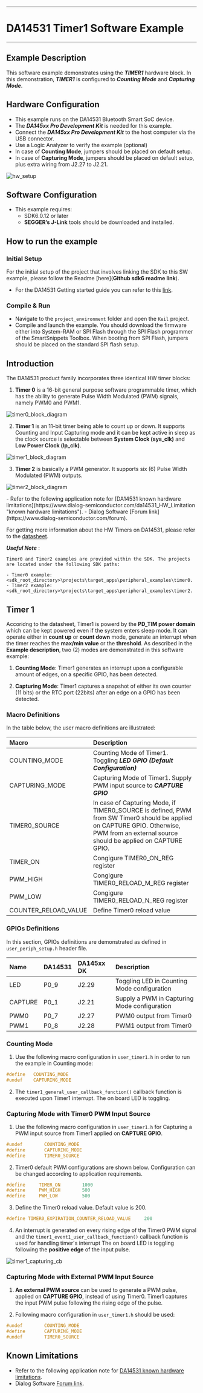 
------

# DA14531 Timer1 Software Example

------

## Example Description

This software example demonstrates using the ***TIMER1*** hardware block. In this demonstration, ***TIMER1*** is configured to ***Counting Mode*** and ***Capturing Mode***.

## Hardware Configuration

- This example runs on the DA14531 Bluetooth Smart SoC device.
- The ***DA145xx Pro Development Kit*** is needed for this example.
- Connect the ***DA145xx Pro Development Kit***  to the host computer via the USB connector. 
- Use a Logic Analyzer to verify the example (optional)
- In case of **Counting Mode**, jumpers should be placed on default setup.
- In case of **Capturing Mode**, jumpers should be placed on default setup, plus extra wiring from J2.27 to J2.21.  


![hw_setup](assets/hw_setup.PNG)

## Software Configuration

- This example requires:
  - SDK6.0.12 or later
  - **SEGGER’s J-Link** tools should be downloaded and installed.


## How to run the example

### Initial Setup

For the initial setup of the project that involves linking the SDK to this SW example, please follow the Readme [here](__Github sdk6 readme link__).

- For the DA14531 Getting started guide you can refer to this [link](https://www.dialog-semiconductor.com/da14531-getting-started).

### Compile & Run

- Νavigate to the `project_environment` folder and open the `Keil` project.
- Compile and launch the example. You should download the firmware either into System-RAM or SPI Flash through the SPI Flash programmer of the SmartSnippets Toolbox. When booting from SPI Flash, jumpers should be placed on the standard SPI flash setup.

## Introduction

The DA14531 product family incorporates three identical HW timer blocks: 

1. **Timer 0** is a 16-bit general purpose software programmable timer, which has the ability to generate Pulse Width Modulated (PWM) signals, namely PWM0 and PWM1.

![timer0_block_diagram](assets/timer0_block_diagram.PNG)


2. **Timer 1** is an 11-bit timer being able to count up or down. It supports Counting and Input Capturing mode and it can be kept active in sleep as the clock source is selectable between **System Clock (sys_clk)** and **Low Power Clock (lp_clk)**.

![timer1_block_diagram](assets/timer1_block_diagram.PNG)

3. **Timer 2** is basically a PWM generator. It supports six (6) Pulse Width Modulated (PWM) outputs.

![timer2_block_diagram](assets/timer2_block_diagram.PNG)


</center>- Refer to the following application note for [DA14531 known hardware limitations](https://www.dialog-semiconductor.com/da14531_HW_Limitation  "known hardware limitations"). 
- Dialog Software [Forum link](https://www.dialog-semiconductor.com/forum).

For getting more information about the HW Timers on DA14531, please refer to the [datasheet](https://www.dialog-semiconductor.com/da14531_datasheet).
 
***Useful Note*** :    

    Timer0 and Timer2 examples are provided within the SDK. The projects are located under the following SDK paths:

    - Timer0 example: <sdk_root_directory>\projects\target_apps\peripheral_examples\timer0.
    - Timer2 example: <sdk_root_directory>\projects\target_apps\peripheral_examples\timer2.


## Timer 1

Accoridng to the datasheet, Timer1 is powerd by the **PD_TIM power domain** which can be kept powered even if the system enters sleep mode. It can operate either in **count up** or **count down** mode, generate an interrupt when the timer reaches the **max/min value** or the **threshold**. As described in the **Example description**, two (2) modes are demonstrated in this software example:

1. **Counting Mode**: Timer1 generates an interrupt upon a configurable amount of edges, on a
specific GPIO, has been detected.

2. **Capturing Mode**: Timer1 captures a snapshot of either its own counter (11 bits) or the RTC port (22bits) after an edge on a GPIO has been detected.


### Macro Definitions

In the table below, the user macro definitions are illustrated:

<table>
<thead>
  <tr class="header">
  <th style="text-align: left;">Macro</th>
  <th style="text-align: left;">Description</th>
  </tr>
</thead>
<tbody>
  <tr class="odd">
  <td style="text-align: left;">COUNTING_MODE</td>
  <td style="text-align: left;">Counting Mode of Timer1. Toggling <i><b>LED GPIO (Default Configuration)</b></i></td>
  </tr>
  <tr class="even">
  <td style="text-align: left;">CAPTURING_MODE</td>
  <td style="text-align: left;">Capturing Mode of Timer1. Supply PWM input source to <i><b>CAPTURE GPIO</b></i></td>
  </tr>
  <tr class="even">
  <td style="text-align: left;">TIMER0_SOURCE</td>
  <td style="text-align: left;">In case of Capturing Mode, if TIMER0_SOURCE is defined, PWM from SW Timer0 should be applied on CAPTURE GPIO.	Otherwise, PWM from an external source should be applied on CAPTURE GPIO. </td>
  </tr>
  <tr class="odd">
  <td style="text-align: left;">TIMER_ON</td>
  <td style="text-align: left;">Congigure TIMER0_ON_REG register</td>
  </tr>
  <tr class="even">
  <td style="text-align: left;">PWM_HIGH</td>
  <td style="text-align: left;">Congigure TIMER0_RELOAD_M_REG register</td>
  </tr>
  <tr class="even">
  <td style="text-align: left;">PWM_LOW</td>
  <td style="text-align: left;">Congigure TIMER0_RELOAD_N_REG register   </td>
  </tr>
    <tr class="even">
  <td style="text-align: left;">COUNTER_RELOAD_VALUE</td>
  <td style="text-align: left;">Define Timer0 reload value</td>
  </tr>
</tbody>
</table>

### GPIOs Definitions
In this section, GPIOs definitions are demonstrated as defined in `user_periph_setup.h` header file.

<table>
<thead>
  <tr class="header">
  <th style="text-align: left;">Name</th>
  <th style="text-align: left;">DA14531</th>
  <th style="text-align: left;">DA145xx DK</th>
  <th style="text-align: left;">Description</th>
  </tr>
</thead>
<tbody>
  <tr class="odd">
  <td style="text-align: left;">LED</td>
  <td style="text-align: left;">P0_9</td>
  <td style="text-align: left;">J2.29</td>
  <td style="text-align: left;">Toggling LED in Counting Mode configuration</td>
  </tr>
  <tr class="even">
  <td style="text-align: left;">CAPTURE</td>
  <td style="text-align: left;">P0_1</td>
  <td style="text-align: left;">J2.21</td>
  <td style="text-align: left;">Supply a PWM in Capturing Mode configuration</td>
  </tr>
  <tr class="even">
  <td style="text-align: left;">PWM0</td>
  <td style="text-align: left;">P0_7</td>
  <td style="text-align: left;">J2.27</td>
  <td style="text-align: left;">PWM0 output from Timer0</td>
  </tr>
  <tr class="odd">
  <td style="text-align: left;">PWM1</td>
  <td style="text-align: left;">P0_8</td>
  <td style="text-align: left;">J2.28</td>
  <td style="text-align: left;">PWM1 output from Timer0</td>
  </tr>
</tbody>
</table>

### Counting Mode

1. Use the following macro configuration in `user_timer1.h` in order to run the example in Counting mode:

```c
#define   COUNTING_MODE
#undef    CAPTURING_MODE
```

2. The `timer1_general_user_callback_function()` callback function is executed upon Timer1 interrupt. The on board LED is toggling.

### Capturing Mode with Timer0 PWM Input Source

1. Use the following macro configuration in `user_timer1.h` for Capturing a PWM input source from Timer1 applied on **CAPTURE GPIO**.

```c
#undef        COUNTING_MODE
#define       CAPTURING_MODE
#define       TIMER0_SOURCE
```

2. Timer0 default PWM configurations are shown below. Configuration can be changed according to application requirements.

```c
#define     TIMER_ON        1000
#define     PWM_HIGH        500
#define     PWM_LOW         500
```

3. Define the Timer0 reload value. Default value is 200.

```c
#define TIMER0_EXPIRATION_COUNTER_RELOAD_VALUE     200
```

4. An interrupt is generated on every rising edge of the Timer0 PWM signal and the `timer1_event1_user_callback_function()` callback function is used for handling timer's interrupt The on board LED is toggling following the **positive edge** of the input pulse.

![timer1_capturing_cb](assets/timer1_capturing_cb.PNG)


### Capturing Mode with External PWM Input Source

1. **An external PWM source** can be used to generate a PWM pulse, applied on **CAPTURE GPIO**, instead of using Timer0. Timer1 captures the input PWM pulse following the rising edge of the pulse.

2. Following macro configuration in `user_timer1.h` should be used:

```c
#undef        COUNTING_MODE
#define       CAPTURING_MODE
#undef        TIMER0_SOURCE
```

## Known Limitations

- Refer to the following application note for [DA14531 known hardware limitations](https://www.dialog-semiconductor.com/da14531_HW_Limitation  "known hardware limitations"). 
- Dialog Software [Forum link](https://www.dialog-semiconductor.com/forum).

